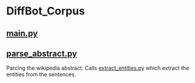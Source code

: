 # DiffBot_Corpus

## [main.py](https://github.com/agsedova/DiffBot_Corpus/blob/master/main.py)

## [parse_abstract.py](https://github.com/agsedova/DiffBot_Corpus/blob/master/parse_abstract.py)

Parcing the wikipedia abstract. Calls [extract_entities.py](https://github.com/agsedova/DiffBot_Corpus/blob/master/extract_entities.py) which extract the entities from the sentences.
